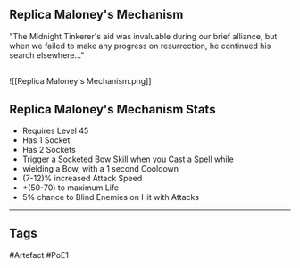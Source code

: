 ## Replica Maloney's Mechanism
"The Midnight Tinkerer's aid was invaluable during our brief alliance,
but when we failed to make any progress on resurrection, he continued his search elsewhere..."
##
![[Replica Maloney's Mechanism.png]]
## Replica Maloney's Mechanism Stats
- Requires Level 45
- Has 1 Socket
- Has 2 Sockets
- Trigger a Socketed Bow Skill when you Cast a Spell while
- wielding a Bow, with a 1 second Cooldown
- (7-12)% increased Attack Speed
- +(50-70) to maximum Life
- 5% chance to Blind Enemies on Hit with Attacks


---
## Tags
#Artefact
#PoE1